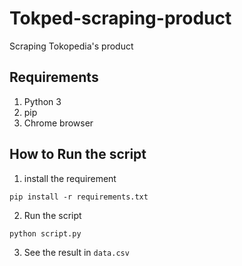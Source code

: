 # Tokped-scraping-product
Scraping Tokopedia's product


## Requirements
1. Python 3
2. pip
3. Chrome browser

## How to Run the script
1. install the requirement
```
pip install -r requirements.txt
```
2. Run the script
```
python script.py
```
3. See the result in `data.csv`
